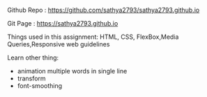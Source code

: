 Github Repo : https://github.com/sathya2793/sathya2793.github.io

Git Page : https://sathya2793.github.io

Things used in this assignment:
HTML, CSS, FlexBox,Media Queries,Responsive web guidelines

Learn other thing:
* animation multiple words in single line
* transform
* font-smoothing
